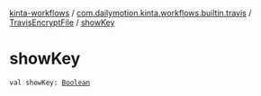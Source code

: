 [kinta-workflows](../../index.md) / [com.dailymotion.kinta.workflows.builtin.travis](../index.md) / [TravisEncryptFile](index.md) / [showKey](./show-key.md)

# showKey

`val showKey: `[`Boolean`](https://kotlinlang.org/api/latest/jvm/stdlib/kotlin/-boolean/index.html)